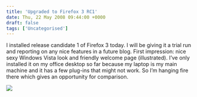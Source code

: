 ```yaml
---
title: 'Upgraded to Firefox 3 RC1'
date: Thu, 22 May 2008 09:44:00 +0000
draft: false
tags: ['Uncategorised']
---
```


I installed release candidate 1 of Firefox 3 today. I will be giving it a trial run and reporting on any nice features in a future blog. First impression: nice sexy Windows Vista look and friendly welcome page (illustrated). I’ve only installed it on my office desktop so far because my laptop is my main machine and it has a few plug-ins that might not work. So I’m hanging fire there which gives an opportunity for comparison.

[![](https://blog.cpjobling.net/wp-content/uploads/2016/11/9fda9-2008-05-22_1038.png?w=300)](https://blog.cpjobling.net/wp-content/uploads/2016/11/9fda9-2008-05-22_1038.png)